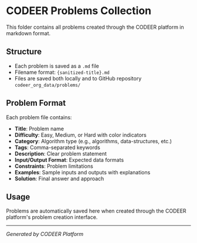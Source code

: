# CODEER Problems Collection

This folder contains all problems created through the CODEER platform in markdown format.

## Structure

- Each problem is saved as a `.md` file
- Filename format: `{sanitized-title}.md`
- Files are saved both locally and to GitHub repository `codeer_org_data/problems/`

## Problem Format

Each problem file contains:
- **Title**: Problem name
- **Difficulty**: Easy, Medium, or Hard with color indicators
- **Category**: Algorithm type (e.g., algorithms, data-structures, etc.)
- **Tags**: Comma-separated keywords
- **Description**: Clear problem statement
- **Input/Output Format**: Expected data formats
- **Constraints**: Problem limitations
- **Examples**: Sample inputs and outputs with explanations
- **Solution**: Final answer and approach

## Usage

Problems are automatically saved here when created through the CODEER platform's problem creation interface.

---

*Generated by CODEER Platform*
